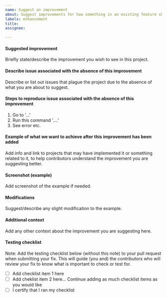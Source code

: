 ```yaml
---
name: Suggest an improvement
about: Suggest improvements for how something in an existing feature should work, or even suggest a new feature.
labels: enhancement
title:
assignee:

---
```


#### Suggested improvement
Briefly state/describe the improvement you wish to see in this project.

#### Describe issue associated with the absence of this improvement
Describe or list out issues that plague the project due to the absence of what you are about to suggest.

#### Steps to reproduce issue associated with the absence of this improvement
1. Go to '...'
2. Run this command '....'
3. See error etc.

#### Example of what we want to achieve after this improvement has been added
Add info and link to projects that may have implemented it or something related to it, to help contributors understand the improvement you are suggesting better.

#### Screenshot (example)
Add screenshot of the example if needed.

#### Modifications
Suggest/describe any slight modification to the example.

#### Additional context
Add any other context about the improvement you are suggesting here.

#### Testing checklist
Note: Add the testing checklist below (without this note) to your pull request when submitting your fix. This will guide (you and) the contributors who will review your fix to know what is important to check or test for.
- [ ] Add checklist item 1 here
- [ ] Add cheklist item 2 here... Continue adding as much checklist items as you would like
- [ ] I certify that I ran my checklist
